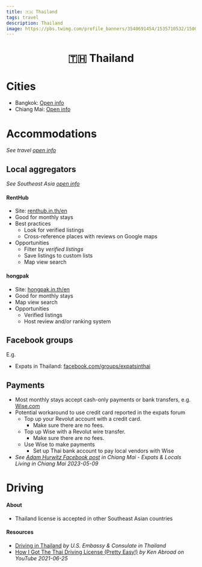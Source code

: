```yaml
---
title: 🇹🇭 Thailand
tags: travel
description: Thailand
image: https://pbs.twimg.com/profile_banners/3540691454/1535710532/1500x500
---
```


<h1 style="text-align: center;">🇹🇭 Thailand</h1>

# Cities

- Bangkok: [Open info](https://docs.google.com/document/d/1mFneHg0M37SpvWEp1VbLyfWiNRjUOZSO7oORYYDmBdw/edit#heading=h.kgrvlpnutu3j)
- Chiang Mai: [Open info](https://docs.google.com/document/d/1dWZgJsS8uWbTGCrs1-es1toNHq2u2Zim6uQysSB00d8/edit#heading=h.5qm0h1vwjn9e)

# Accommodations

*See travel [open info](https://docs.google.com/document/d/17dD4YedWuiw-Q7GSv9WCC2rYfsLmLZoqqXzWitLhXlg/edit#heading=h.ygdbv0hsp0tk)*

## Local aggregators

*See Southeast Asia [open info](https://hackmd.io/@openinfo/southeast-asia#Accommodations)*

#### RentHub

- Site: [renthub.in.th/en](https://www.renthub.in.th/en)
- Good for monthly stays
- Best practices
    - Look for verified listings
    - Cross-reference places with reviews on Google maps
- Opportunities
    - Filter by *verified listings*
    - Save listings to custom lists
    - Map view search

#### hongpak

- Site: [hongpak.in.th/en](https://www.hongpak.in.th/en)
- Good for monthly stays
- Map view search
- Opportunities
    - Verified listings
    - Host review and/or ranking system

## Facebook groups

E.g.

- Expats in Thailand: [facebook.com/groups/expatsinthai](https://www.facebook.com/groups/expatsinthai)

## Payments
   
- Most monthly stays accept cash-only payments or bank transfers, e.g. [Wise.com](https://wise.com/)
- Potential workaround to use credit card reported in the expats forum
    - Top up your Revolut account with a credit card.
        - Make sure there are no fees.
    - Top up Wise with a Revolut wire transfer.
        - Make sure there are no fees.
    - Use Wise to make payments
        - Set up Thai bank account to pay local vendors with Wise
- *See [Adam Hurwitz Facebook post](https://www.facebook.com/groups/1768459950111949/permalink/3212227705735159) in Chiang Mai - Expats & Locals Living in Chiang Mai 2023-05-09*

# Driving

#### About

- Thailand license is accepted in other Southeast Asian countries

#### Resources

- [Driving in Thailand](https://th.usembassy.gov/u-s-citizen-services/local-resources-of-u-s-citizens/driving-in-thailand/) *by U.S. Embassy & Consulate in Thailand*
- [How I Got The Thai Driving License (Pretty Easy!)](https://www.youtube.com/watch?v=Vdi8BsVQpI8) *by Ken Abroad on YouTube 2021-06-25*